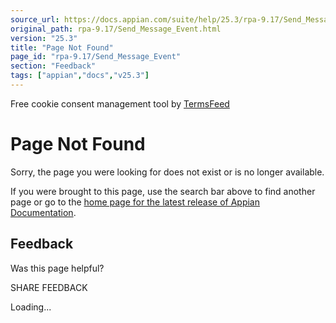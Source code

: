 ```yaml
---
source_url: https://docs.appian.com/suite/help/25.3/rpa-9.17/Send_Message_Event.html
original_path: rpa-9.17/Send_Message_Event.html
version: "25.3"
title: "Page Not Found"
page_id: "rpa-9.17/Send_Message_Event"
section: "Feedback"
tags: ["appian","docs","v25.3"]
---
```



Free cookie consent management tool by [TermsFeed](https://www.termsfeed.com/)

# Page Not Found

Sorry, the page you were looking for does not exist or is no longer available.

If you were brought to this page, use the search bar above to find another page or go to the [home page for the latest release of Appian Documentation](https://docs.appian.com/suite/help/latest/).

## Feedback

Was this page helpful?

SHARE FEEDBACK

Loading...